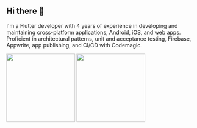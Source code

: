 ## Hi there 👋

<!--
**htetlynnhtun/htetlynnhtun** is a ✨ _special_ ✨ repository because its `README.md` (this file) appears on your GitHub profile.

Here are some ideas to get you started:

- 🔭 I’m currently working on ...
- 🌱 I’m currently learning ...
- 👯 I’m looking to collaborate on ...
- 🤔 I’m looking for help with ...
- 💬 Ask me about ...
- 📫 How to reach me: ...
- 😄 Pronouns: ...
- ⚡ Fun fact: ...
-->

I'm a Flutter developer with 4 years of experience in developing and maintaining cross-platform applications, Android, iOS, and web apps. Proficient in architectural patterns, unit and acceptance testing, Firebase, Appwrite, app publishing, and CI/CD with Codemagic.

<div>
  <img height="180em" src="https://github-readme-stats.vercel.app/api?username=htetlynnhtun&hide=stars&show_icons=true&count_private=true&theme=transparent"/>
  <img height="180em" src="https://github-readme-stats.vercel.app/api/top-langs/?username=htetlynnhtun&layout=compact&theme=transparent"/>
</div>
